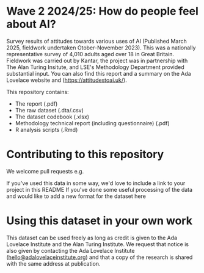 # Wave 2 2024/25: How do people feel about AI?
Survey results of attitudes towards various uses of AI (Published March 2025, fieldwork undertaken Otober-November 2023). This was a nationally representative survey of 4,010 adults aged over 18 in Great Britain. Fieldwork was carried out by Kantar, the project was in partnership with The Alan Turing Insitute, and LSE's Methodology Department provided substantial input. You can also find this report and a summary on the Ada Lovelace website and (https://attitudestoai.uk/).  

This repository contains:

- The report (.pdf)
- The raw dataset (.dta/.csv)
- The dataset codebook (.xlsx)
- Methodology technical report (including questionnaire) (.pdf)
- R analysis scripts (.Rmd)

# Contributing to this repository
We welcome pull requests e.g.

If you've used this data in some way, we'd love to include a link to your project in this README
If you've done some useful processing of the data and would like to add a new format for the dataset here

# Using this dataset in your own work
This dataset can be used freely as long as credit is given to the Ada Lovelace Institute and the Alan Turing Institute. We request that notice is also given by contacting the Ada Lovelace Institute (hello@adalovelaceinstitute.org) and that a copy of the research is shared with the same address at publication.
